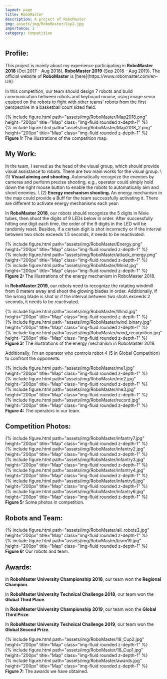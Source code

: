 ```yaml
---
layout: page
title: RoboMaster
description: A project of RoboMaster
img: assets/img/RoboMaster/Cup2.jpg
importance: 1
category: competition
---
```


<h2><b>Profile:</b></h2>
This project is mainly about my experience participating in <b>RoboMaster 2018</b> (Oct 2017 - Aug 2018), <b>RoboMaster 2019</b> (Sep 2018 - Aug 2019). The official website of <b>RoboMaster</b> is [here](https://www.robomaster.com/en-US).

In this competition, our team should design 7 robots and build communication between robots and keyboard mouse, using image senor equiped on the robots to fight with other teams' robots from the first perspective in a basketball court sized field. 

<style>
  .row .col-sm img {
    min-height: 250px;
  }
</style>

<div class="row">
    <div class="col-sm mt-3 mt-md-0">
        {% include figure.html path="assets/img/RoboMaster/Map2018.png" height="200px" title="Map" class="img-fluid rounded z-depth-1" %}
    </div>
    <div class="col-sm mt-3 mt-md-0">
        {% include figure.html path="assets/img/RoboMaster/Map2018_2.png" height="200px" title="Map" class="img-fluid rounded z-depth-1" %}
    </div>
</div>
<div class="caption">
    <b>Figure 1:</b> The illustrations of the competition map.
</div>

<h2><b>My Work:</b></h2>

In the team, I served as the head of the visual group, which should provide visual assistance to robots. There are two main works for the visual group: \\
(1) <b>Visual aiming and shooting. </b> Automatically recognize the enemies by cameras and perform precise shooting, <i>e.g.</i>, operator could simply hold down the right mouse button to enable the robots to automatically aim and shoot enemies. \\
(2) <b>Energy mechanism shooting. </b> An energy mechanism in the map could provide a Buff for the team successfully activating it. There are different to activate energy mechanisms each year:

In <b>RoboMaster 2018</b>, our robots should recognize the 5 digits in Nixie tubes, then shoot the digits of 9 LEDs below in order. After successfully hitting one digit each time, the order of the 9 digits in the LED will be randomly reset. Besides, if a certain digit is shot incorrectly or if the interval between two shots exceeds 1.5 seconds, it needs to be reactivated.

<div class="row">
    <div class="col-sm-4 mt-3 mt-md-0">
        {% include figure.html path="assets/img/RoboMaster/Energy.png" height="200px" title="Map" class="img-fluid rounded z-depth-1" %}
    </div>
    <div class="col-sm-4 mt-3 mt-md-0">
        {% include figure.html path="assets/img/RoboMaster/attack_energy.png" height="200px" title="Map" class="img-fluid rounded z-depth-1" %}
    </div>
     <div class="col-sm-4 mt-3 mt-md-0">
        {% include figure.html path="assets/img/RoboMaster/Mnist.jpg" height="200px" title="Map" class="img-fluid rounded z-depth-1" %}
    </div>
</div>
<div class="caption">
    <b>Figure 2:</b> The illustrations of the energy mechanism in RoboMaster 2018.
</div>

In <b>RoboMaster 2019</b>, our robots need to recognize the rotating windmill from 8 meters away and shoot the glowing blades in order. Additionally, if the wrong blade is shot or if the interval between two shots exceeds 2 seconds, it needs to be reactivated.

<div class="row">
    <div class="col-sm-4 mt-3 mt-md-0">
        {% include figure.html path="assets/img/RoboMaster/Wind.jpg" height="200px" title="Map" class="img-fluid rounded z-depth-1" %}
    </div>
    <div class="col-sm-4 mt-3 mt-md-0">
        {% include figure.html path="assets/img/RoboMaster/wind_binary.jpg" height="200px" title="Map" class="img-fluid rounded z-depth-1" %}
    </div>
     <div class="col-sm-4 mt-3 mt-md-0">
        {% include figure.html path="assets/img/RoboMaster/wind_recognition.jpg" height="200px" title="Map" class="img-fluid rounded z-depth-1" %}
    </div>
</div>
<div class="caption">
    <b>Figure 3:</b> The illustrations of the energy mechanism in RoboMaster 2019.
</div>

Additionally, I'm an operator who controls robot 4 (5 in Global Competition) to confront the opponents. 

<div class="row">
    <div class="col-sm-3 mt-3 mt-md-0">
        {% include figure.html path="assets/img/RoboMaster/me1.jpg" height="200px" title="Map" class="img-fluid rounded z-depth-1" %}
    </div>
    <div class="col-sm-3 mt-3 mt-md-0">
        {% include figure.html path="assets/img/RoboMaster/me2.jpg" height="200px" title="Map" class="img-fluid rounded z-depth-1" %}
    </div>
    <div class="col-sm-3 mt-3 mt-md-0">
        {% include figure.html path="assets/img/RoboMaster/me3.jpg" height="200px" title="Map" class="img-fluid rounded z-depth-1" %}
    </div>
    <div class="col-sm-3 mt-3 mt-md-0">
        {% include figure.html path="assets/img/RoboMaster/record.jpg" height="200px" title="Map" class="img-fluid rounded z-depth-1" %}
    </div>
</div>
<div class="caption">
    <b>Figure 4:</b> The operators in our team.
</div>

<h2><b>Competition Photos:</b></h2>

<div class="row">
    <div class="col-sm-4 mt-3 mt-md-0">
        {% include figure.html path="assets/img/RoboMaster/infantry7.jpg" height="200px" title="Map" class="img-fluid rounded z-depth-1" %}
    </div>
    <div class="col-sm-4 mt-3 mt-md-0">
        {% include figure.html path="assets/img/RoboMaster/infantry2.jpg" height="200px" title="Map" class="img-fluid rounded z-depth-1" %}
    </div>
    <div class="col-sm-4 mt-3 mt-md-0">
        {% include figure.html path="assets/img/RoboMaster/infantry3.jpg" height="200px" title="Map" class="img-fluid rounded z-depth-1" %}
    </div>
</div>
<div class="row">
    <div class="col-sm-4 mt-3 mt-md-0">
        {% include figure.html path="assets/img/RoboMaster/infantry4.jpg" height="200px" title="Map" class="img-fluid rounded z-depth-1" %}
    </div>
    <div class="col-sm-4 mt-3 mt-md-0">
        {% include figure.html path="assets/img/RoboMaster/infantry5.jpg" height="200px" title="Map" class="img-fluid rounded z-depth-1" %}
    </div>
    <div class="col-sm-4 mt-3 mt-md-0">
        {% include figure.html path="assets/img/RoboMaster/infantry6.jpg" height="200px" title="Map" class="img-fluid rounded z-depth-1" %}
    </div>
</div>
<div class="caption">
    <b>Figure 5:</b> Some photos in competition.
</div>

<h2><b>Robots and Team:</b></h2>
<div class="row">
    <div class="col-sm mt-3 mt-md-0">
        {% include figure.html path="assets/img/RoboMaster/all_robots2.jpg" height="200px" title="Map" class="img-fluid rounded z-depth-1" %}
    </div>
    <div class="col-sm mt-3 mt-md-0">
        {% include figure.html path="assets/img/RoboMaster/team19.jpg" height="200px" title="Map" class="img-fluid rounded z-depth-1" %}
    </div>
</div>
<div class="caption">
    <b>Figure 6:</b> Our robots and team.
</div>

<h2><b>Awards:</b></h2>
In <b>RoboMaster University Championship 2018</b>, our team won the <b>Regional Champion</b>.

In <b>RoboMaster University Technical Challenge 2018</b>, our team won the <b>Global Third Place</b>.

In <b>RoboMaster University Championship 2019</b>, our team won the <b>Global Third Prize</b>.

In <b>RoboMaster University Technical Challenge 2019</b>, our team won the <b>Global Second Prize</b>.

<div class="row">
    <div class="col-sm mt-3 mt-md-0">
        {% include figure.html path="assets/img/RoboMaster/18_Cup2.jpg" height="200px" title="Map" class="img-fluid rounded z-depth-1" %}
    </div>
    <div class="col-sm mt-3 mt-md-0">
        {% include figure.html path="assets/img/RoboMaster/18_Cup1.jpg" height="200px" title="Map" class="img-fluid rounded z-depth-1" %}
    </div>
    <div class="col-sm mt-3 mt-md-0">
        {% include figure.html path="assets/img/RoboMaster/awards.jpg" height="200px" title="Map" class="img-fluid rounded z-depth-1" %}
    </div>
</div>
<div class="caption">
    <b>Figure 7:</b> The awards we have obtained.
</div>


